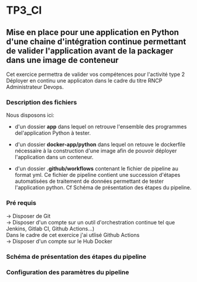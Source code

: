 # TP3_CI
## Mise en place pour une application en Python d'une chaine d'intégration continue permettant de valider l'application avant de la packager dans une image de conteneur
Cet exercice permettra de valider vos compétences pour l'activité type 2 Déployer en continu une applicaton dans le cadre du titre RNCP Administrateur Devops.

### Description des fichiers 
Nous disposons ici: 

* d'un dossier **app** dans lequel on retrouve l'ensemble des programmes del'application Python à tester. 

* d'un dossier **docker-app/python** dans lequel on retouve le dockerfile nécessaire à la construction d'une image afin de pouvoir déployer l'application dans un conteneur. 

* d'un dossier **.github/workflows** contenant le fichier de pipeline au format yml. Ce fichier de pipeline contient une succession d'étapes automatisées de traitement de données permettant de tester l'application python. Cf Schéma de présentation des étapes du pipeline. 

### Pré requis 
-> Disposer de Git  
-> Disposer d'un compte sur un outil d'orchestration continue tel que Jenkins, Gitlab CI, Github Actions...)   
   Dans le cadre de cet exercice j'ai utlisé Github Actions   
-> Disposer d'un compte sur le Hub Docker  

### Schéma de présentation des étapes du pipeline 

### Configuration des paramètres du pipeline


